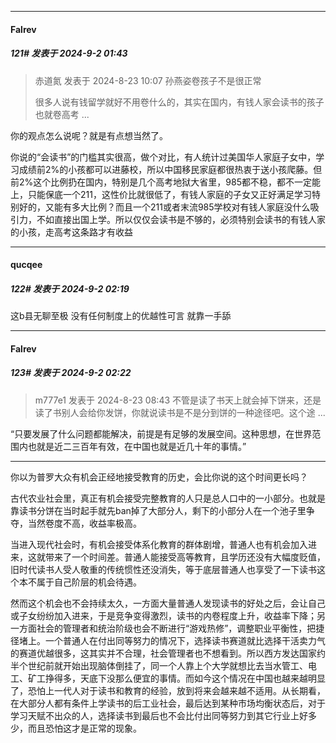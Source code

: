 ﻿
*****

####  Falrev  
##### 121#       发表于 2024-9-2 01:43

<blockquote>赤道氮 发表于 2024-8-23 10:07
孙燕姿卷孩子不是很正常

很多人说有钱留学就好不用卷什么的，其实在国内，有钱人家会读书的孩子也就卷高考 ...</blockquote>
你的观点怎么说呢？就是有点想当然了。

你说的“会读书”的门槛其实很高，做个对比，有人统计过美国华人家庭子女中，学习成绩前2%的小孩都可以进藤校，所以中国移民家庭都很热衷于送小孩爬藤。但前2%这个比例扔在国内，特别是几个高考地狱大省里，985都不稳，都不一定能上，只能保底一个211，这性价比就很低了，有钱人家庭的子女又正好满足学习特别好的，又能有多大比例？而且一个211或者末流985学校对有钱人家庭没什么吸引力，不如直接出国上学。所以仅仅会读书是不够的，必须特别会读书的有钱人家的小孩，走高考这条路才有收益


*****

####  qucqee  
##### 122#       发表于 2024-9-2 02:19

这b县无聊至极 没有任何制度上的优越性可言 就靠一手舔

*****

####  Falrev  
##### 123#       发表于 2024-9-2 02:22

<blockquote>m777e1 发表于 2024-8-23 08:43
不管是读了书天上就会掉下饼来，还是读了书别人会给你发饼，你就说读书是不是分到饼的一种途径吧。这个途 ...</blockquote>
“只要发展了什么问题都能解决，前提是有足够的发展空间。这种思想，在世界范围内也就是近二三百年有效，在中国也就是近几十年的事情。”

_______

你以为普罗大众有机会正经地接受教育的历史，会比你说的这个时间更长吗？

古代农业社会里，真正有机会接受完整教育的人只是总人口中的一小部分。也就是靠读书分饼在当时起手就先ban掉了大部分人，剩下的小部分人在一个池子里争夺，当然卷度不高，收益率极高。

当进入现代社会时，有机会接受体系化教育的群体剧增，普通人也有机会加入进来，这就带来了一个时间差。普通人能接受高等教育，且学历还没有大幅度贬值，旧时代读书人受人敬重的传统惯性还没消失，等于底层普通人也享受了一下读书这个本不属于自己阶层的机会待遇。

然而这个机会也不会持续太久，一方面大量普通人发现读书的好处之后，会让自己或子女纷纷加入进来，于是竞争变得激烈，读书的内卷程度上升，收益率下降；另一方面社会的管理者和统治阶级也会不断进行“游戏热修”，调整职业平衡性，把捷径堵上。一个普通人在付出同等努力的情况下，选择读书赛道就比选择干活卖力气的赛道优越很多，这其实并不合理，社会管理者也不想看到。所以西方发达国家约半个世纪前就开始出现脑体倒挂了，同一个人靠上个大学就想比去当水管工、电工、矿工挣得多，天底下没那么便宜的事情。而如今这个情况在中国也越来越明显了，恐怕上一代人对于读书和教育的经验，放到将来会越来越不适用。从长期看，在大部分人都有条件上学读书的后工业社会，最后达到某种市场均衡状态后，对于学习天赋不出众的人，选择读书到最后也不会比付出同等努力到其它行业上好多少，而且恐怕这才是正常的现象。

